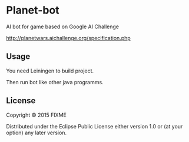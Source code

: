 # Planet-bot

AI bot for game based on Google AI Challenge

http://planetwars.aichallenge.org/specification.php


## Usage

You need Leiningen to build project.

Then run bot like other java programms.

## License

Copyright © 2015 FIXME

Distributed under the Eclipse Public License either version 1.0 or (at
your option) any later version.
